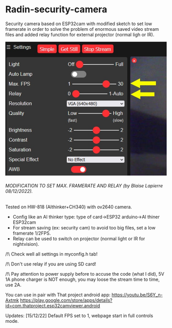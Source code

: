 # Radin-security-camera
Security camera based on ESP32cam with modified sketch to set low framerate in order to solve the problem of enormous saved video stream files and added relay function for external projector (normal ligh or IR).

![alt text](https://github.com/BL08FR/Radin-security-camera/blob/main/fpsrelay.jpg?raw=true)

 ###### MODIFICATION TO SET MAX. FRAMERATE AND RELAY (by Blaise Lapierre 08/12/2022). ######
 Tested on HW-818 (AIthinker+CH340) with ov2640 camera.
 - Config like an AI thinker type: type of card->ESP32 arduino->AI thiner ESP32cam
 - For stream saving (ex: security cam) to avoid too big files, set a low framerate 1/2FPS.
 - Relay can be used to switch on projector (normal light or IR for nightvision).
  
 /!\ Check well all settings in myconfig.h tab!
 
 /!\ Don't use relay if you are using SD card!
 
 /!\ Pay attention to power supply before to accuse the code (what I did), 5V 1A phone charger is NOT enough, you may loose the stream time to time, use 2A.

You can use in pair with That project android app:
https://youtu.be/S6Y_n-Axtmk
https://play.google.com/store/apps/details?id=com.thatproject.esp32camviewer.android


Updates:
[15/12/22] Default FPS set to 1, webpage start in full controls mode. 
